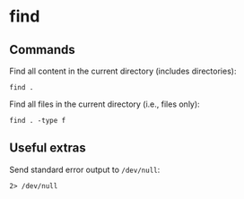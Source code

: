# find

## Commands

Find all content in the current directory (includes directories):
```
find .
```

Find all files in the current directory (i.e., files only):
```
find . -type f
```

## Useful extras

Send standard error output to `/dev/null`:
```
2> /dev/null
```


